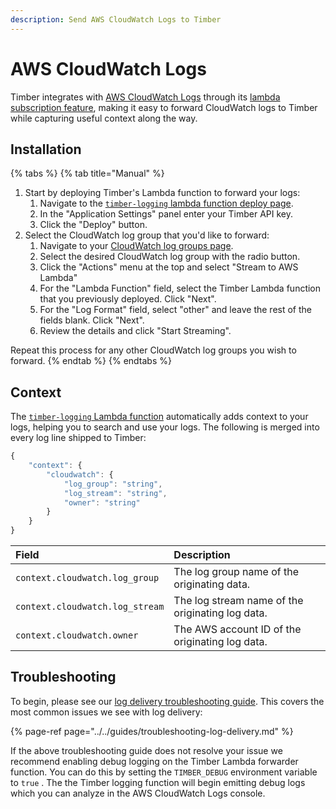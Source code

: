 ```yaml
---
description: Send AWS CloudWatch Logs to Timber
---
```


# AWS CloudWatch Logs

Timber integrates with [AWS CloudWatch Logs](https://docs.aws.amazon.com/AmazonCloudWatch/latest/logs/WhatIsCloudWatchLogs.html) through its [lambda subscription feature](https://docs.aws.amazon.com/AmazonCloudWatch/latest/logs/Subscriptions.html), making it easy to forward CloudWatch logs to Timber while capturing useful context along the way.

## Installation

{% tabs %}
{% tab title="Manual" %}
1. Start by deploying Timber's Lambda function to forward your logs: 
   1. Navigate to the [`timber-logging` lambda function deploy page](%20https://console.aws.amazon.com/lambda/home#/create/app?applicationId=arn:aws:serverlessrepo:us-east-1:754402436383:applications/timber-logging).
   2. In the "Application Settings" panel enter your Timber API key.
   3. Click the "Deploy" button. 
2. Select the CloudWatch log group that you'd like to forward: 
   1. Navigate to your [CloudWatch log groups page](%20https://console.aws.amazon.com/cloudwatch/home#logs:).
   2. Select the desired CloudWatch log group with the radio button.
   3. Click the "Actions" menu at the top and select "Stream to AWS Lambda"
   4. For the "Lambda Function" field, select the Timber Lambda function that you previously deployed. Click "Next".
   5. For the "Log Format" field, select "other" and leave the rest of the fields blank. Click "Next".
   6. Review the details and click "Start Streaming".

Repeat this process for any other CloudWatch log groups you wish to forward.
{% endtab %}
{% endtabs %}

## Context

The [`timber-logging` Lambda function](%20https://serverlessrepo.aws.amazon.com/applications/arn:aws:serverlessrepo:us-east-1:754402436383:applications~timber-logging) automatically adds context to your logs, helping you to search and use your logs. The following is merged into every log line shipped to Timber:

```javascript
{
    "context": {
        "cloudwatch": {
            "log_group": "string",
            "log_stream": "string",
            "owner": "string"
        }
    }
}
```

| Field | Description |
| :--- | :--- |
| `context.cloudwatch.log_group` | The log group name of the originating data. |
| `context.cloudwatch.log_stream` | The log stream name of the originating log data. |
| `context.cloudwatch.owner` | The AWS account ID of the originating log data. |

## Troubleshooting

To begin, please see our [log delivery troubleshooting guide](../../guides/troubleshooting-log-delivery.md). This covers the most common issues we see with log delivery:

{% page-ref page="../../guides/troubleshooting-log-delivery.md" %}

If the above troubleshooting guide does not resolve your issue we recommend enabling debug logging on the Timber Lambda forwarder function. You can do this by setting the `TIMBER_DEBUG` environment variable to `true` . The the Timber logging function will begin emitting debug logs which you can analyze in the AWS CloudWatch Logs console.

